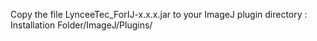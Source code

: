 Copy the file LynceeTec_ForIJ-x.x.x.jar to your ImageJ plugin directory : Installation Folder/ImageJ/Plugins/
